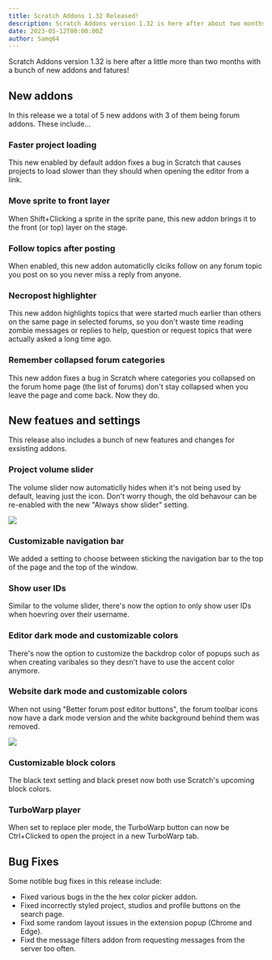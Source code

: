 ```yaml
---
title: Scratch Addons 1.32 Released!
description: Scratch Addons version 1.32 is here after about two months with a bunch of new addons and fatures!
date: 2023-05-12T00:00:00Z
author: Samq64
---
```


Scratch Addons version 1.32 is here after a little more than two months with a bunch of new addons and fatures!

## New addons

In this release we a total of 5 new addons with 3 of them being forum addons. These include...

### Faster project loading

This new enabled by default addon fixes a bug in Scratch that causes projects to load slower than they should when opening the editor from a link.

### Move sprite to front layer

When Shift+Clicking a sprite in the sprite pane, this new addon brings it to the front (or top) layer on the stage.

### Follow topics after posting

When enabled, this new addon automaticlly clciks follow on any forum topic you post on so you never miss a reply from anyone.

### Necropost highlighter

This new addon highlights topics that were started much earlier than others on the same page in selected forums, so you don't waste time reading zombie messages or replies to help, question or request topics that were actually asked a long time ago.

### Remember collapsed forum categories

This new addon fixes a bug in Scratch where categories you collapsed on the forum home page (the list of forums) don't stay collapsed when you leave the page and come back. Now they do.

## New featues and settings

This release also includes a bunch of new features and changes for exsisting addons.

### Project volume slider

The volume slider now automaticlly hides when it's not being used by default, leaving just the icon. Don't worry though, the old behavour can be re-enabled with the new "Always show slider" setting.

![](/assets/img/release-highlights/vol-slider-auto-hide.gif)

### Customizable navigation bar

We added a setting to choose between sticking the navigation bar to the top of the page and the top of the window.

### Show user IDs

Similar to the volume slider, there's now the option to only show user IDs when hoevring over their username.

### Editor dark mode and customizable colors

There's now the option to customize the backdrop color of popups such as when creating varibales so they desn't have to use the accent color anymore.

### Website dark mode and customizable colors

When not using "Better forum post editor buttons", the forum toolbar icons now have a dark mode version and the white background behind them was removed.

![](/assets/img/release-highlights/dark-toolbar-icons.png)

### Customizable block colors

The black text setting and black preset now both use Scratch's upcoming block colors.

### TurboWarp player

When set to replace pler mode, the TurboWarp button can now be Ctrl+Clicked to open the project in a new TurboWarp tab.

## Bug Fixes

Some notible bug fixes in this release include:

- Fixed various bugs in the the hex color picker addon.
- Fixed incorrectly styled project, studios and profile buttons on the search page.
- Fixd some random layout issues in the extension popup (Chrome and Edge).
- Fixd the message filters addon from requesting messages from the server too often.
